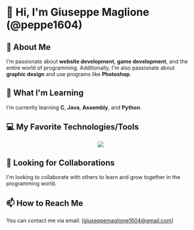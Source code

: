 # 👋 Hi, I'm Giuseppe Maglione (@peppe1604)

## 👀 About Me
I'm passionate about **website development**, **game development**, and the entire world of programming. Additionally, I'm also passionate about **graphic design** and use programs like **Photoshop**.

## 🌱 What I'm Learning
I'm currently learning **C**, **Java**, **Assembly**, and **Python**.

## 💻 My Favorite Technologies/Tools
<p align="center">
  <a href="https://skillicons.dev">
    <img src="https://skillicons.dev/icons?i=git,ae,docker,c,cpp,eclipse,java,php,linux,ps,ubuntu,vscode&perline=4)	" />
  </a>
</p>

## 💞️ Looking for Collaborations
I'm looking to collaborate with others to learn and grow together in the programming world.

## 📫 How to Reach Me
You can contact me via email: [giuseppemaglione1604@gmail.com]


<!---
Peppe1604/Peppe1604 is a ✨ special ✨ repository because its `README.md` (this file) appears on your GitHub profile.
You can click the Preview link to take a look at your changes.
--->
